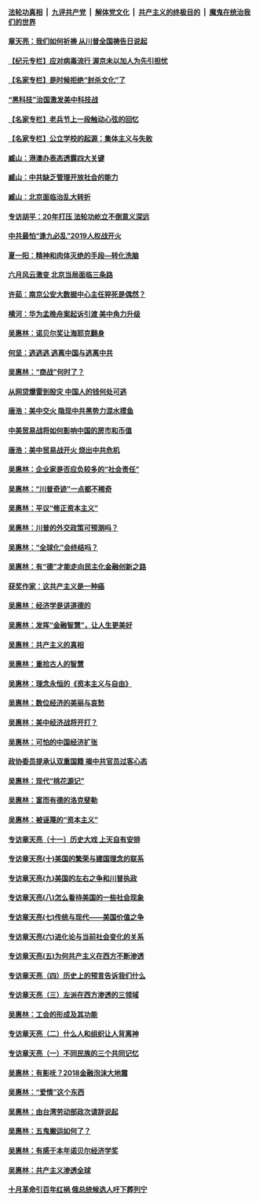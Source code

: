 ####  [法轮功真相](../../../../basic/blob/master/README.md?t=07060631) &nbsp;|&nbsp; [九评共产党](../../../../9ping.md/blob/master/README.md?t=07060631) &nbsp;|&nbsp; [解体党文化](../../../../jtdwh.md/blob/master/README.md?t=07060631)  &nbsp;|&nbsp; [共产主义的终极目的](../../../../gczydzjmd.md/blob/master/README.md?t=07060631) &nbsp;|&nbsp; [魔鬼在统治我们的世界](../../../../mgztzwmdsj.md/blob/master/README.md?t=07060631) 

#### [章天亮：我们如何祈祷 从川普全国祷告日说起](../pages/nsc423/n11944627.md?t=07060631) 

#### [【纪元专栏】应对病毒流行 渥京未以加人为先引担忧](../pages/nsc423/n11875714.md?t=07060631) 

#### [【名家专栏】是时候拒绝“封杀文化”了](../pages/nsc423/n11814093.md?t=07060631) 

#### [“黑科技”治国激发美中科技战](../pages/nsc423/n11638056.md?t=07060631) 

#### [【名家专栏】老兵节上一段触动心弦的回忆](../pages/nsc423/n11646016.md?t=07060631) 

#### [【名家专栏】公立学校的起源：集体主义与失败](../pages/nsc423/n11601833.md?t=07060631) 

#### [臧山：港澳办表态透露四大关键](../pages/nsc423/n11421628.md?t=07060631) 

#### [臧山：中共缺乏管理开放社会的能力](../pages/nsc423/n11407457.md?t=07060631) 

#### [臧山：北京面临治乱大转折](../pages/nsc423/n11406895.md?t=07060631) 

#### [专访胡平：20年打压 法轮功屹立不倒意义深远](../pages/nsc423/n11398800.md?t=07060631) 

#### [中共最怕“逢九必乱”2019人权战开火](../pages/nsc423/n11385248.md?t=07060631) 

#### [夏一阳：精神和肉体灭绝的手段—转化洗脑](../pages/nsc423/n11368250.md?t=07060631) 

#### [六月风云激变 北京当局面临三条路](../pages/nsc423/n11313668.md?t=07060631) 

#### [许茹：南京公安大数据中心主任猝死是偶然？](../pages/nsc423/n11064744.md?t=07060631) 

#### [横河：华为孟晚舟案起诉引渡 美中角力升级](../pages/nsc423/n11027230.md?t=07060631) 

#### [吴惠林：诺贝尔奖让海耶克翻身](../pages/nsc423/n10890049.md?t=07060631) 

#### [何坚：逃逃逃 逃离中国与逃离中共](../pages/nsc423/n10592891.md?t=07060631) 

#### [吴惠林：“商战”何时了？](../pages/nsc423/n10573558.md?t=07060631) 

#### [从网贷爆雷到股灾 中国人的钱何处可逃](../pages/nsc423/n10572800.md?t=07060631) 

#### [唐浩：美中交火 隐现中共黑势力混水摸鱼](../pages/nsc423/n10544040.md?t=07060631) 

#### [中美贸易战将如何影响中国的房市和币值](../pages/nsc423/n10543697.md?t=07060631) 

#### [唐浩：美中贸易战开火 烧出中共危机](../pages/nsc423/n10540126.md?t=07060631) 

#### [吴惠林：企业家是否应负较多的“社会责任”](../pages/nsc423/n10535022.md?t=07060631) 

#### [吴惠林：“川普奇迹”一点都不稀奇](../pages/nsc423/n10512808.md?t=07060631) 

#### [吴惠林：平议“修正资本主义”](../pages/nsc423/n10495724.md?t=07060631) 

#### [吴惠林：川普的外交政策可预测吗？](../pages/nsc423/n10462387.md?t=07060631) 

#### [吴惠林：“全球化”会终结吗？](../pages/nsc423/n10452838.md?t=07060631) 

#### [吴惠林：有“德”才能走向民主化金融创新之路](../pages/nsc423/n10432292.md?t=07060631) 

#### [获奖作家：这共产主义是一种癌](../pages/nsc423/n10431541.md?t=07060631) 

#### [吴惠林：经济学是讲道德的](../pages/nsc423/n10398014.md?t=07060631) 

#### [吴惠林：发挥“金融智慧”，让人生更美好](../pages/nsc423/n10375019.md?t=07060631) 

#### [吴惠林：共产主义的真相](../pages/nsc423/n10351394.md?t=07060631) 

#### [吴惠林：重拾古人的智慧](../pages/nsc423/n10337691.md?t=07060631) 

#### [吴惠林：理念永恒的《资本主义与自由》](../pages/nsc423/n10316274.md?t=07060631) 

#### [吴惠林：数位经济的美丽与哀愁](../pages/nsc423/n10292946.md?t=07060631) 

#### [吴惠林：美中经济战将开打？](../pages/nsc423/n10258825.md?t=07060631) 

#### [吴惠林：可怕的中国经济扩张](../pages/nsc423/n10219147.md?t=07060631) 

#### [政协委员提承认双重国籍 揭中共官员过客心态](../pages/nsc423/n10208809.md?t=07060631) 

#### [吴惠林：现代“桃花源记”](../pages/nsc423/n10185234.md?t=07060631) 

#### [吴惠林：富而有德的洛克斐勒](../pages/nsc423/n10142264.md?t=07060631) 

#### [吴惠林：被诬蔑的“资本主义”](../pages/nsc423/n10124816.md?t=07060631) 

#### [专访章天亮（十一）历史大戏 上天自有安排](../pages/nsc423/n10094905.md?t=07060631) 

#### [专访章天亮(十)美国的繁荣与建国理念的联系](../pages/nsc423/n10094899.md?t=07060631) 

#### [专访章天亮(九)美国的左右之争和川普执政](../pages/nsc423/n10094889.md?t=07060631) 

#### [专访章天亮(八)怎么看待美国的一些社会现象](../pages/nsc423/n10094857.md?t=07060631) 

#### [专访章天亮(七)传统与现代——美国价值之争](../pages/nsc423/n10093140.md?t=07060631) 

#### [专访章天亮(六)进化论与当前社会变化的关系](../pages/nsc423/n10092036.md?t=07060631) 

#### [专访章天亮(五)为何共产主义在西方不断渗透](../pages/nsc423/n10083620.md?t=07060631) 

#### [专访章天亮（四）历史上的预言告诉我们什么](../pages/nsc423/n10083606.md?t=07060631) 

#### [专访章天亮（三）左派在西方渗透的三领域](../pages/nsc423/n10081115.md?t=07060631) 

#### [吴惠林：工会的形成及其功能](../pages/nsc423/n10080633.md?t=07060631) 

#### [专访章天亮（二）什么人和组织让人背离神](../pages/nsc423/n10076637.md?t=07060631) 

#### [专访章天亮（一）不同民族的三个共同记忆](../pages/nsc423/n10074188.md?t=07060631) 

#### [吴惠林：有影呒？2018金融泡沫大地震](../pages/nsc423/n10040534.md?t=07060631) 

#### [吴惠林：“爱情”这个东西](../pages/nsc423/n10019423.md?t=07060631) 

#### [吴惠林：由台湾劳动部政次请辞说起](../pages/nsc423/n9979679.md?t=07060631) 

#### [吴惠林：五鬼搬运如何了？](../pages/nsc423/n9925338.md?t=07060631) 

#### [吴惠林：有感于本年诺贝尔经济学奖](../pages/nsc423/n9871883.md?t=07060631) 

#### [吴惠林：共产主义渗透全球](../pages/nsc423/n9812748.md?t=07060631) 

#### [十月革命引百年红祸 俄总统候选人吁下葬列宁](../pages/nsc423/n9810182.md?t=07060631) 

